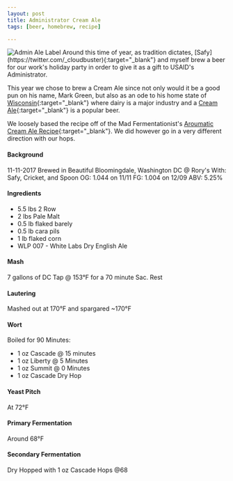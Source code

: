 ```yaml
---
layout: post
title: Administrator Cream Ale
tags: [beer, homebrew, recipe]

---
```


<img src="../../../images/AdministratorAle2017.png" alt="Admin Ale Label">
Around this time of year, as tradition dictates,  [Safy](https://twitter.com/_cloudbuster){:target="_blank"} and myself brew a beer for our work's holiday party in order to give it as a gift to USAID's Administrator.  

This year we chose to brew a Cream Ale since not only would it be a good pun on his name, Mark Green, but also as an ode to his home state of [Wisconsin](http://www.wmmb.com/){:target="_blank"} where dairy is a major industry and a [Cream Ale](https://newglarusbrewing.com/beers/OurBeers/Beer/spotted-cow){:target="_blank"} is a popular beer.

We loosely based the recipe off of the Mad Fermentationist's [Aroumatic Cream Ale Recipe](){:target="_blank"}.  We did however go in a very different direction with our hops.

#### Background
11-11-2017
Brewed in Beautiful Bloomingdale, Washington DC @ Rory's
With: Safy, Cricket, and Spoon
OG: 1.044 on 11/11
FG: 1.004 on 12/09
ABV: 5.25%

#### Ingredients
- 5.5 lbs 2 Row
- 2 lbs Pale Malt
- 0.5 lb flaked barely
- 0.5 lb cara pils
- 1 lb flaked corn
- WLP 007 - White Labs Dry English Ale

#### Mash
7 gallons of DC Tap @ 153°F for a 70 minute Sac. Rest

#### Lautering
Mashed out at 170°F and spargared ~170°F

#### Wort
Boiled for 90 Minutes:
- 1 oz Cascade @ 15 minutes
- 1 oz Liberty  @ 5 Minutes
- 1 oz Summit @ 0 Minutes
- 1 oz Cascade Dry Hop

#### Yeast Pitch
At 72°F

#### Primary Fermentation
Around 68°F

#### Secondary Fermentation
Dry Hopped with 1 oz Cascade Hops @68
